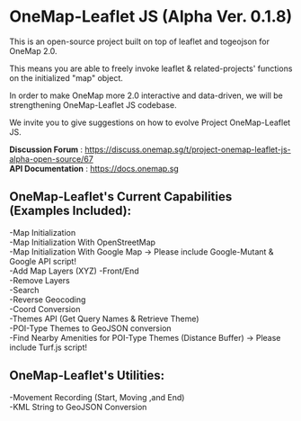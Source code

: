 # OneMap-Leaflet JS (Alpha Ver. 0.1.8)

This is an open-source project built on top of leaflet and togeojson for OneMap 2.0. 

This means you are able to freely invoke leaflet & related-projects' functions on the initialized "map" object.

In order to make OneMap more 2.0 interactive and data-driven, we will be strengthening OneMap-Leaflet JS codebase.

We invite you to give suggestions on how to evolve Project OneMap-Leaflet JS.

<b>Discussion Forum</b> : https://discuss.onemap.sg/t/project-onemap-leaflet-js-alpha-open-source/67<br/>
<b>API Documentation</b> : https://docs.onemap.sg

## OneMap-Leaflet's Current Capabilities (Examples Included):
-Map Initialization<br />
-Map Initialization With OpenStreetMap<br />
-Map Initialization With Google Map -> Please include Google-Mutant & Google API script!<br />
-Add Map Layers (XYZ) -Front/End<br />
-Remove Layers <br />
-Search <br />
-Reverse Geocoding <br />
-Coord Conversion <br />
-Themes API (Get Query Names & Retrieve Theme) <br />
-POI-Type Themes to GeoJSON conversion <br />
-Find Nearby Amenities for POI-Type Themes (Distance Buffer) -> Please include Turf.js script!

## OneMap-Leaflet's Utilities:
-Movement Recording (Start, Moving ,and End)<br />
-KML String to GeoJSON Conversion <br />


